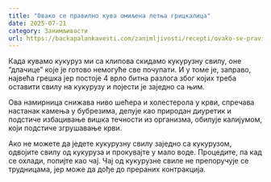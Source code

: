 ```yaml
---
title: "Овако се правилно кува омиљена летња грицкалица"
date: 2025-07-21
category: Занимљивости
url: https://backapalankavesti.com/zanimljivosti/recepti/ovako-se-pravilno-kuva-omiljena-letnja-grickalica2/
---
```


Када кувамо кукуруз ми са клипова скидамо кукурузну свилу, оне “длачице” које је готово немогуће све почупати. И у томе је, заправо, највећа грешка јер постоје 4 врло битна разлога због којих треба оставити свилу на кукурузу и појести је заједно са њим.

Ова намирница снижава ниво шећера и холестерола у крви, спречава настанак камења у бубрезима, делује као природан диуретик и подстиче избацивање вишка течности из организма, обилује калијумом, који подстиче згрушавање крви.

Ако не можете да једете кукурузну свилу заједно са кукурузом, одвојите свилу од кукуруза и прокувајте у мало воде. Процедите, па кад се охлади, попијте као чај. Чај од кукурузне свиле не препоручује се трудницама, јер може да дође до прераних контракција.
